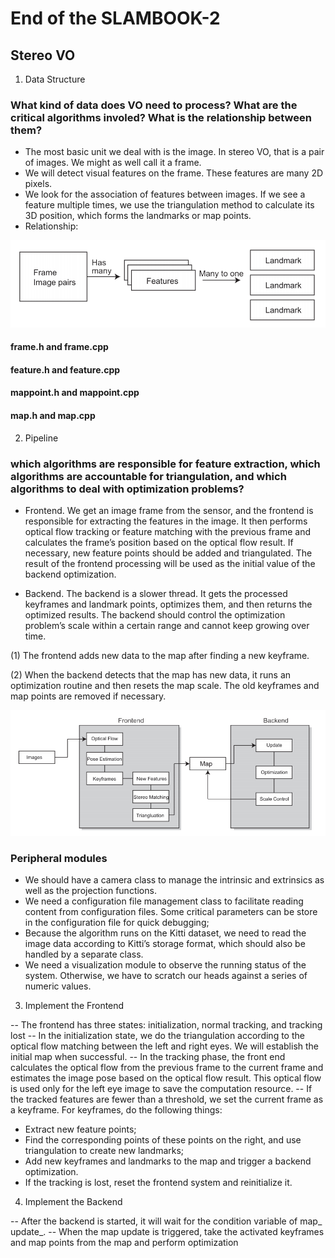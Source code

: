 # End of the SLAMBOOK-2 

## Stereo VO

1. Data Structure

### What kind of data does VO need to process? What are the critical algorithms involed? What is the relationship between them?
- The most basic unit we deal with is the image. In stereo VO, that is a pair of
images. We might as well call it a frame.
- We will detect visual features on the frame. These features are many 2D pixels.
- We look for the association of features between images. If we see a feature
multiple times, we use the triangulation method to calculate its 3D position,
which forms the landmarks or map points.
- Relationship: 

![Data relationship](https://github.com/lacie-life/visual-slam/blob/main/SLAM-Theory/practice/resources/data_relationship.png?raw=true)

#### frame.h and frame.cpp
#### feature.h and feature.cpp
#### mappoint.h and mappoint.cpp
#### map.h and map.cpp

2. Pipeline

### which algorithms are responsible for feature extraction, which algorithms are accountable for triangulation, and which algorithms to deal with optimization problems?

- Frontend. We get an image frame from the sensor, and the frontend is responsible for extracting the features in the image. It then performs optical
flow tracking or feature matching with the previous frame and calculates the
frame’s position based on the optical flow result. If necessary, new feature
points should be added and triangulated. The result of the frontend processing will be used as the initial value of the backend optimization.

- Backend. The backend is a slower thread. It gets the processed keyframes
and landmark points, optimizes them, and then returns the optimized results.
The backend should control the optimization problem’s scale within a certain
range and cannot keep growing over time.

(1) The frontend adds new data to the map after finding a new keyframe.

(2) When the backend detects that the map has new data, it runs an optimization
routine and then resets the map scale. The old keyframes and map points are
removed if necessary. 

![Pipeline](https://github.com/lacie-life/visual-slam/blob/main/SLAM-Theory/practice/resources/pipeline.png?raw=true)

###  Peripheral modules

- We should have a camera class to manage the intrinsic and extrinsics as well
as the projection functions.
- We need a configuration file management class to facilitate reading content
from configuration files. Some critical parameters can be store in the configuration file for quick debugging;
- Because the algorithm runs on the Kitti dataset, we need to read the image
data according to Kitti’s storage format, which should also be handled by a
separate class.
- We need a visualization module to observe the running status of the system.
Otherwise, we have to scratch our heads against a series of numeric values.


3. Implement the Frontend

-- The frontend has three states: initialization, normal tracking, and tracking
lost
-- In the initialization state, we do the triangulation according to the optical flow
matching between the left and right eyes. We will establish the initial map
when successful.
-- In the tracking phase, the front end calculates the optical flow from the previous frame to the current frame and estimates the image pose based on the
optical flow result. This optical flow is used only for the left eye image to save
the computation resource.
-- If the tracked features are fewer than a threshold, we set the current frame as
a keyframe. For keyframes, do the following things:
+ Extract new feature points;
+ Find the corresponding points of these points on the right, and use triangulation to create new landmarks;
+ Add new keyframes and landmarks to the map and trigger a backend
optimization.
+ If the tracking is lost, reset the frontend system and reinitialize it.

4. Implement the Backend

-- After the backend is started, it will wait for the condition variable of map_
update_. 
-- When the map update is triggered, take the activated keyframes and map
points from the map and perform optimization




